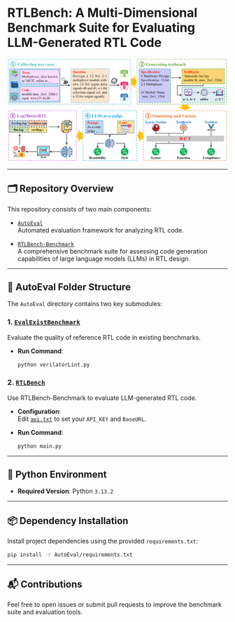# RTLBench: A Multi-Dimensional Benchmark Suite for Evaluating LLM-Generated RTL Code

![Evaluation Flow](./LintEval_Overview.png)

---

## 🗂️ Repository Overview

This repository consists of two main components:

- [`AutoEval`](./AutoEval)  
  Automated evaluation framework for analyzing RTL code.

- [`RTLBench-Benchmark`](./RTLBench-Benchmark)  
  A comprehensive benchmark suite for assessing code generation capabilities of large language models (LLMs) in RTL design.

---

## 📁 AutoEval Folder Structure

The `AutoEval` directory contains two key submodules:

### 1. [`EvalExistBenchmark`](./AutoEval/EvalExistBenchmark)

Evaluate the quality of reference RTL code in existing benchmarks.

- **Run Command**:
  ```bash
  python verilatorLint.py
  ```

### 2. [`RTLBench`](./AutoEval/RTLBench)

Use RTLBench-Benchmark to evaluate LLM-generated RTL code.

- **Configuration**:  
  Edit [`api.txt`](./AutoEval/RTLBench/api.txt) to set your `API_KEY` and `BaseURL`.

- **Run Command**:
  ```bash
  python main.py
  ```

---

## 🐍 Python Environment

- **Required Version**: Python `3.13.2`

---

## 📦 Dependency Installation

Install project dependencies using the provided `requirements.txt`:

```bash
pip install -r AutoEval/requirements.txt
```

---

## 📬 Contributions

Feel free to open issues or submit pull requests to improve the benchmark suite and evaluation tools.
